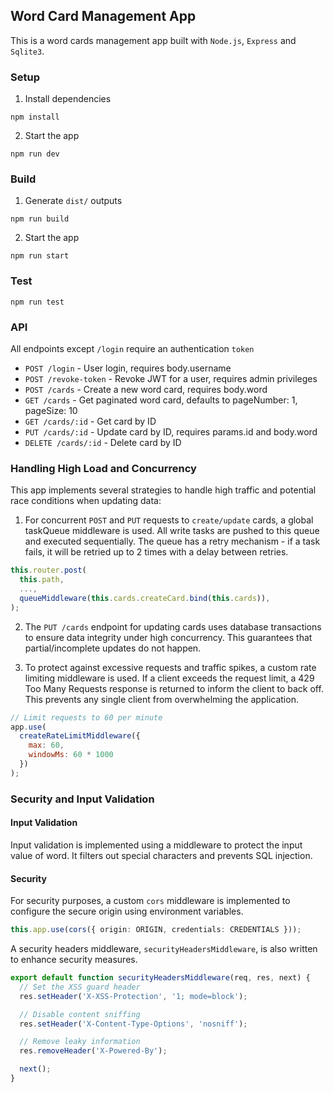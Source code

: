## Word Card Management App
This is a word cards management app built with `Node.js`, `Express` and `Sqlite3`.


### Setup

1. Install dependencies

```
npm install
```

2. Start the app

```
npm run dev
```

### Build
1. Generate `dist/` outputs
```
npm run build
```

2. Start the app
```
npm run start
```

### Test
```
npm run test
```

### API
All endpoints except `/login` require an authentication `token`
- `POST /login` - User login, requires body.username
- `POST /revoke-token` - Revoke JWT for a user, requires admin privileges
- `POST /cards` - Create a new word card, requires body.word
- `GET /cards` - Get paginated word card, defaults to pageNumber: 1, pageSize: 10
- `GET /cards/:id` - Get card by ID
- `PUT /cards/:id` - Update card by ID, requires params.id and body.word
- `DELETE /cards/:id` - Delete card by ID


### Handling High Load and Concurrency
This app implements several strategies to handle high traffic and potential race conditions when updating data:
1. For concurrent `POST` and `PUT` requests to `create/update` cards, a global taskQueue middleware is used. All write tasks are pushed to this queue and executed sequentially. The queue has a retry mechanism - if a task fails, it will be retried up to 2 times with a delay between retries.

  ```ts
  this.router.post(
    this.path,
    ...,
    queueMiddleware(this.cards.createCard.bind(this.cards)),
  );
  ```

2. The `PUT /cards` endpoint for updating cards uses database transactions to ensure data integrity under high concurrency. This guarantees that partial/incomplete updates do not happen.

3. To protect against excessive requests and traffic spikes, a custom rate limiting middleware is used.
If a client exceeds the request limit, a 429 Too Many Requests response is returned to inform the client to back off. This prevents any single client from overwhelming the application.
  ```js
  // Limit requests to 60 per minute
  app.use(
    createRateLimitMiddleware({
      max: 60,
      windowMs: 60 * 1000
    })
  );
  ```

### Security and Input Validation

#### Input Validation
Input validation is implemented using a middleware to protect the input value of word. It filters out special characters and prevents SQL injection.

#### Security
For security purposes, a custom `cors` middleware is implemented to configure the secure origin using environment variables.
  ```ts
  this.app.use(cors({ origin: ORIGIN, credentials: CREDENTIALS }));
  ```

A security headers middleware, `securityHeadersMiddleware`, is also written to enhance security measures.
  ```ts
  export default function securityHeadersMiddleware(req, res, next) {
    // Set the XSS guard header
    res.setHeader('X-XSS-Protection', '1; mode=block');

    // Disable content sniffing
    res.setHeader('X-Content-Type-Options', 'nosniff');

    // Remove leaky information
    res.removeHeader('X-Powered-By');

    next();
  }
  ```
